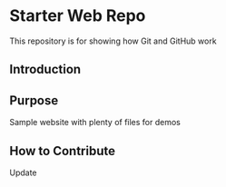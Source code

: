 # Starter Web Repo

This repository is for showing how Git and GitHub work

## Introduction

## Purpose

Sample website with plenty of files for demos

## How to Contribute

Update
